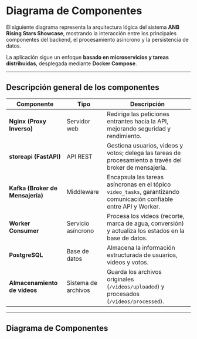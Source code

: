 # Diagrama de Componentes

El siguiente diagrama representa la arquitectura lógica del sistema **ANB Rising Stars Showcase**, mostrando la interacción entre los principales componentes del backend, el procesamiento asíncrono y la persistencia de datos.  

La aplicación sigue un enfoque **basado en microservicios y tareas distribuidas**, desplegada mediante **Docker Compose**.

---

## Descripción general de los componentes

| Componente | Tipo | Descripción |
|-------------|------|--------------|
| **Nginx (Proxy Inverso)** | Servidor web | Redirige las peticiones entrantes hacia la API, mejorando seguridad y rendimiento. |
| **storeapi (FastAPI)** | API REST | Gestiona usuarios, videos y votos; delega las tareas de procesamiento a través del broker de mensajería. |
| **Kafka (Broker de Mensajería)** | Middleware | Encapsula las tareas asíncronas en el tópico `video_tasks`, garantizando comunicación confiable entre API y Worker. |
| **Worker Consumer** | Servicio asíncrono | Procesa los videos (recorte, marca de agua, conversión) y actualiza los estados en la base de datos. |
| **PostgreSQL** | Base de datos | Almacena la información estructurada de usuarios, videos y votos. |
| **Almacenamiento de videos** | Sistema de archivos | Guarda los archivos originales (`/videos/uploaded`) y procesados (`/videos/processed`). |

---

## Diagrama de Componentes
